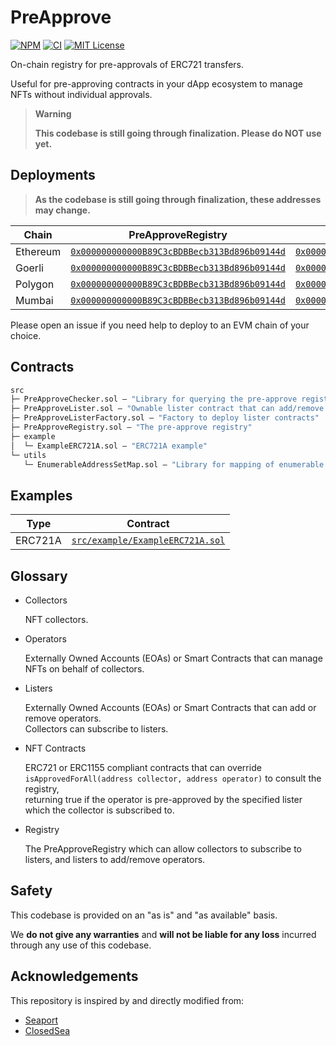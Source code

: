 # PreApprove

[![NPM][npm-shield]][npm-url]
[![CI][ci-shield]][ci-url]
[![MIT License][license-shield]][license-url]

On-chain registry for pre-approvals of ERC721 transfers.

Useful for pre-approving contracts in your dApp ecosystem to manage NFTs without individual approvals.

> **Warning**
>
> **This codebase is still going through finalization. Please do NOT use yet.**

## Deployments

> **As the codebase is still going through finalization, these addresses may change.**

| Chain | PreApproveRegistry | PreApproveListerFactory |
|---|---|---|
| Ethereum | [`0x000000000000B89C3cBDBBecb313Bd896b09144d`](https://etherscan.io/address/0x000000000000B89C3cBDBBecb313Bd896b09144d) | [`0x000000002f8c58a122F28C7CC8d644227a8FBa06`](https://etherscan.io/address/0x000000002f8c58a122F28C7CC8d644227a8FBa06) |
| Goerli | [`0x000000000000B89C3cBDBBecb313Bd896b09144d`](https://goerli.etherscan.io/address/0x000000000000B89C3cBDBBecb313Bd896b09144d) | [`0x000000002f8c58a122F28C7CC8d644227a8FBa06`](https://goerli.etherscan.io/address/0x000000002f8c58a122F28C7CC8d644227a8FBa06) |
| Polygon | [`0x000000000000B89C3cBDBBecb313Bd896b09144d`](https://polygonscan.com/address/0x000000000000B89C3cBDBBecb313Bd896b09144d) | [`0x000000002f8c58a122F28C7CC8d644227a8FBa06`](https://polygonscan.com/address/0x000000002f8c58a122F28C7CC8d644227a8FBa06) |
| Mumbai | [`0x000000000000B89C3cBDBBecb313Bd896b09144d`](https://mumbai.polygonscan.com/address/0x000000000000B89C3cBDBBecb313Bd896b09144d) | [`0x000000002f8c58a122F28C7CC8d644227a8FBa06`](https://mumbai.polygonscan.com/address/0x000000002f8c58a122F28C7CC8d644227a8FBa06) |


Please open an issue if you need help to deploy to an EVM chain of your choice.

## Contracts

```ml
src
├─ PreApproveChecker.sol — "Library for querying the pre-approve registry efficiently"
├─ PreApproveLister.sol — "Ownable lister contract that can add/remove operators"
├─ PreApproveListerFactory.sol — "Factory to deploy lister contracts"
├─ PreApproveRegistry.sol — "The pre-approve registry"
├─ example
│  └─ ExampleERC721A.sol — "ERC721A example"
└─ utils
   └─ EnumerableAddressSetMap.sol — "Library for mapping of enumerable sets"
``` 

## Examples

| Type | Contract |
|---|---|
| ERC721A | [`src/example/ExampleERC721A.sol`](./src/example/ExampleERC721A.sol) |

## Glossary

- Collectors

  NFT collectors.

- Operators 

  Externally Owned Accounts (EOAs) or Smart Contracts that can manage NFTs on behalf of collectors. 

- Listers

  Externally Owned Accounts (EOAs) or Smart Contracts that can add or remove operators.  
  Collectors can subscribe to listers. 

- NFT Contracts

  ERC721 or ERC1155 compliant contracts that can override  
  `isApprovedForAll(address collector, address operator)` to consult the registry,  
  returning true if the operator is pre-approved by the specified lister which the collector is subscribed to.

- Registry

  The PreApproveRegistry which can allow collectors to subscribe to listers, and listers to add/remove operators. 

## Safety

This codebase is provided on an "as is" and "as available" basis.

We **do not give any warranties** and **will not be liable for any loss** incurred through any use of this codebase.

## Acknowledgements

This repository is inspired by and directly modified from:

- [Seaport](https://github.com/ProjectOpenSea/seaport)
- [ClosedSea](https://github.com/vectorized/closedsea)


[npm-shield]: https://img.shields.io/npm/v/preapprove.svg
[npm-url]: https://www.npmjs.com/package/preapprove

[ci-shield]: https://img.shields.io/github/actions/workflow/status/vectorized/preapprove/ci.yml?label=build&branch=main
[ci-url]: https://github.com/vectorized/preapprove/actions/workflows/ci.yml

[license-shield]: https://img.shields.io/badge/License-MIT-green.svg
[license-url]: https://github.com/vectorized/preapprove/blob/main/LICENSE.txt
